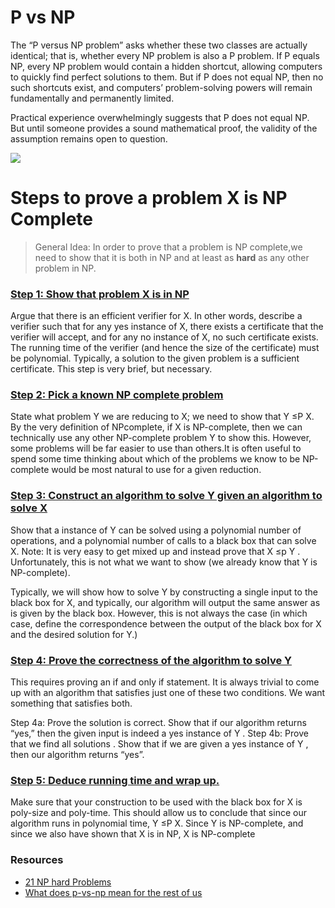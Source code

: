 # P vs NP
The “P versus NP problem” asks whether these two classes are actually identical; that is, whether every NP problem is also a P problem. If P equals NP, every NP problem would contain a hidden shortcut, allowing computers to quickly find perfect solutions to them. But if P does not equal NP, then no such shortcuts exist, and computers’ problem-solving powers will remain fundamentally and permanently limited. 

Practical experience overwhelmingly suggests that P does not equal NP. But until someone provides a sound mathematical proof, the validity of the assumption remains open to question.

![](http://www.scottaaronson.com/talks/nphard.gif)

# Steps to prove a problem X is NP Complete

> General Idea: In order to prove that a problem is NP complete,we need to show that it is both in NP and at least as <b>hard</b> as any other problem in NP.

### [Step 1: Show that problem X is in NP]()
Argue that there is an efficient verifier for X. In other words, describe a verifier such that for any yes instance of X, there exists a certificate that the verifier will accept, and for any no instance of X, no such certificate exists. The running
time of the verifier (and hence the size of the certificate) must be polynomial. Typically, a solution to the given problem is a sufficient certificate. This step is very brief, but necessary.

### [Step 2: Pick a known NP complete problem]()
State what problem Y we are reducing to X; we need to show that Y ≤P X.  By the very definition of NPcomplete, if X is NP-complete, then we can technically use any other NP-complete problem Y to show this. However, some problems will be far easier to use than others.It is often useful to spend some time thinking about which of the problems we know to be NP-complete would be most natural to use for a given reduction.

### [Step 3: Construct an algorithm to solve Y given an algorithm to solve X]()
Show that a instance of Y can be solved using a polynomial number of operations, and a polynomial number of calls to a black box that can solve X. Note: It is very easy to get mixed up and instead prove that X ≤p Y . Unfortunately, this is not what we want to show (we already know that Y is NP-complete).

Typically, we will show how to solve Y by constructing a single input to the black box for X, and typically, our algorithm will output the same answer as is given by the black box. However, this is not always the case (in which case, define the correspondence between the output of the black box for X and the desired solution for Y.)

### [Step 4: Prove the correctness of the algorithm to solve Y]()
This requires proving an if and only if statement. It is always trivial to come up with an algorithm that satisfies just one of these two conditions. We want something that satisfies both.

Step 4a: Prove the solution is correct. Show that if our algorithm returns “yes,” then the given input is indeed a yes instance of Y .
Step 4b: Prove that we find all solutions . Show that if we are given a yes instance of Y , then our algorithm returns “yes”.

### [Step 5: Deduce running time and wrap up.]()
Make sure that your construction to be used with the black box for X is poly-size and poly-time. This should allow us to conclude that since our algorithm runs in polynomial time, Y ≤P X. Since Y is NP-complete, and since we also have shown that X is in NP, X is NP-complete

[](https://www.cs.oberlin.edu/~asharp/cs280/2012fa/handouts/np.pdf)

### Resources
- [21 NP hard Problems](http://jeffe.cs.illinois.edu/teaching/algorithms/2009/notes/21-nphard.pdf)
- [What does p-vs-np mean for the rest of us](https://www.technologyreview.com/s/420290/what-does-p-vs-np-mean-for-the-rest-of-us/)
